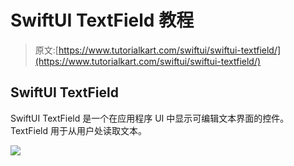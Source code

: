 # SwiftUI TextField 教程

> 原文:[https://www.tutorialkart.com/swiftui/swiftui-textfield/](https://www.tutorialkart.com/swiftui/swiftui-textfield/)

## SwiftUI TextField

SwiftUI TextField 是一个在应用程序 UI 中显示可编辑文本界面的控件。TextField 用于从用户处读取文本。

[![](../Images/925da31b32d6bc3827932f6c8afb11bb.png)](https://www.tutorialkart.com/)